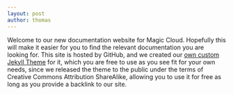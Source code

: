 ```yaml
---
layout: post
author: thomas
---
```


Welcome to our new documentation website for Magic Cloud. Hopefully this will make it easier for you
to find the relevant documentation you are looking for. This site is hosted by GitHub, and we created
our [own custom Jekyll Theme](https://github.com/polterguy/aista-jekyll) for it, which you are free
to use as you see fit for your own needs, since we released the theme to the public under the terms
of Creative Commons Attribution ShareAlike, allowing you to use it for free as long as you provide
a backlink to our site.
